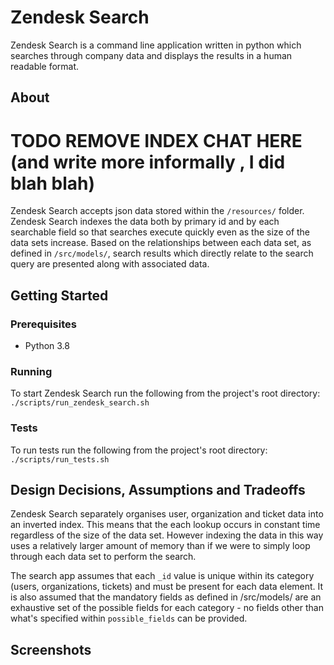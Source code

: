# Zendesk Search

Zendesk Search is a command line application written in python which searches through company data and displays the results in a human readable format.

## About
# TODO REMOVE INDEX CHAT HERE (and write more informally , I did blah blah)
Zendesk Search accepts json data stored within the `/resources/` folder. Zendesk Search indexes the data both by primary id and by each searchable field so that searches execute quickly even as the size of the data sets increase. Based on the relationships between each data set, as defined in `/src/models/`, search results which directly relate to the search query are presented along with associated data.

## Getting Started
### Prerequisites
* Python 3.8
### Running
To start Zendesk Search run the following from the project's root directory:\
`./scripts/run_zendesk_search.sh`
### Tests
To run tests run the following from the project's root directory:\
`./scripts/run_tests.sh`

## Design Decisions, Assumptions and Tradeoffs

Zendesk Search separately organises user, organization and ticket data into an inverted index. This means that the each lookup occurs in constant time regardless of the size of the data set. However indexing the data in this way uses a relatively larger amount of memory than if we were to simply loop through each data set to perform the search.

The search app assumes that each `_id` value is unique within its category (users, organizations, tickets) and must be present for each data element. It is also assumed that the mandatory fields as defined in /src/models/ are an exhaustive set of the possible fields for each category - no fields other than what's specified within `possible_fields` can be provided.

## Screenshots